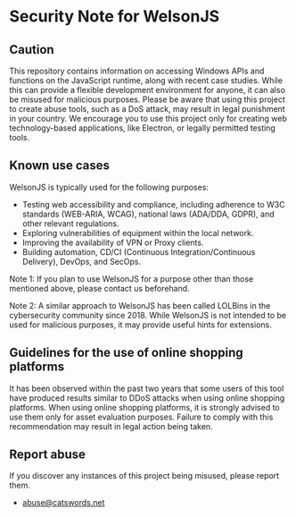 # Security Note for WelsonJS

## Caution
This repository contains information on accessing Windows APIs and functions on the JavaScript runtime, along with recent case studies. While this can provide a flexible development environment for anyone, it can also be misused for malicious purposes. Please be aware that using this project to create abuse tools, such as a DoS attack, may result in legal punishment in your country. We encourage you to use this project only for creating web technology-based applications, like Electron, or legally permitted testing tools.

## Known use cases
WelsonJS is typically used for the following purposes:

  * Testing web accessibility and compliance, including adherence to W3C standards (WEB-ARIA, WCAG), national laws (ADA/DDA, GDPR), and other relevant regulations.
  * Exploring vulnerabilities of equipment within the local network.
  * Improving the availability of VPN or Proxy clients.
  * Building automation, CD/CI (Continuous Integration/Continuous Delivery), DevOps, and SecOps.

Note 1: If you plan to use WelsonJS for a purpose other than those mentioned above, please contact us beforehand.

Note 2: A similar approach to WelsonJS has been called LOLBins in the cybersecurity community since 2018. While WelsonJS is not intended to be used for malicious purposes, it may provide useful hints for extensions.

## Guidelines for the use of online shopping platforms
It has been observed within the past two years that some users of this tool have produced results similar to DDoS attacks when using online shopping platforms. When using online shopping platforms, it is strongly advised to use them only for asset evaluation purposes. Failure to comply with this recommendation may result in legal action being taken.

## Report abuse
If you discover any instances of this project being misused, please report them.

  * abuse@catswords.net
